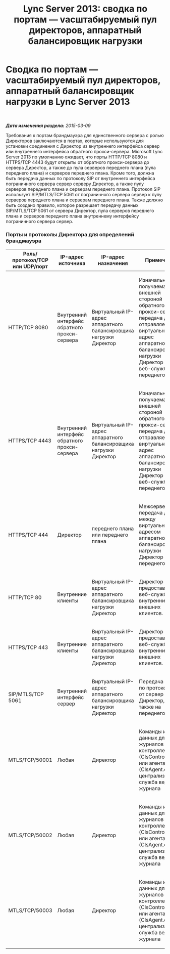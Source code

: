 ﻿---
title: 'Lync Server 2013: сводка по портам — vасштабируемый пул директоров, аппаратный балансировщик нагрузки'
TOCTitle: Сводка по портам — vасштабируемый пул директоров, аппаратный балансировщик нагрузки
ms:assetid: 6ae2f4ac-5b64-4e45-8253-133308f5812d
ms:mtpsurl: https://technet.microsoft.com/ru-ru/library/JJ204983(v=OCS.15)
ms:contentKeyID: 49310091
ms.date: 05/19/2016
mtps_version: v=OCS.15
ms.translationtype: HT
---

# Сводка по портам — vасштабируемый пул директоров, аппаратный балансировщик нагрузки в Lync Server 2013

 

_**Дата изменения раздела:** 2015-03-09_

Требования к портам брандмауэра для единственного сервера с ролью Директоров заключаются в портах, которые используются для установки соединения с Директор из внутреннего интерфейса сервер или внутреннего интерфейса обратного прокси-сервера. Microsoft Lync Server 2013 по умолчанию ожидает, что порты HTTP/TCP 8080 и HTTPS/TCP 4443 будут открыты от обратного прокси-сервера до сервера Директор, а также до пула серверов переднего плана (пула переднего плана) и серверов переднего плана. Кроме того, должна быть передача данных по протоколу SIP от внутреннего интерфейса пограничного сервера сервер серверу Директор, а также пулу серверов переднего плана и серверам переднего плана. Протокол SIP использует SIP/MTLS/TCP 5061 от пограничного сервера сервер к пулу серверов переднего плана и серверам переднего плана. Также должно быть создано правило, которое разрешает передачу данных SIP/MTLS/TCP 5061 от сервера Директор, пула серверов переднего плана и серверов переднего плана внутреннему интерфейсу пограничного сервера сервер.

### Порты и протоколы Директора для определений брандмауэра

<table>
<colgroup>
<col style="width: 25%" />
<col style="width: 25%" />
<col style="width: 25%" />
<col style="width: 25%" />
</colgroup>
<thead>
<tr class="header">
<th>Роль/протокол/TCP или UDP/порт</th>
<th>IP-адрес источника</th>
<th>IP-адрес назначения</th>
<th>Примечания.</th>
</tr>
</thead>
<tbody>
<tr class="odd">
<td><p>HTTP/TCP 8080</p></td>
<td><p>Внутренний интерфейс обратного прокси-сервера</p></td>
<td><p>Виртуальный IP-адрес аппаратного балансировщика нагрузки Директор</p></td>
<td><p>Изначально получаемая внешней стороной обратного прокси-сервера, передача данных отправляется на виртуальный IP-адрес аппаратного балансировщика нагрузки Директор и в веб-службы переднего плана.</p></td>
</tr>
<tr class="even">
<td><p>HTTPS/TCP 4443</p></td>
<td><p>Внутренний интерфейс обратного прокси-сервера</p></td>
<td><p>Виртуальный IP-адрес аппаратного балансировщика нагрузки Директор</p></td>
<td><p>Изначально получаемая внешней стороной обратного прокси-сервера, передача данных отправляется на виртуальный IP-адрес аппаратного балансировщика нагрузки Директор и в веб-службы переднего плана.</p></td>
</tr>
<tr class="odd">
<td><p>HTTPS/TCP 444</p></td>
<td><p>Директор</p></td>
<td><p>переднего плана или переднего плана</p></td>
<td><p>Межсерверная передача данных между виртуальным IP-адресом аппаратного балансировщика нагрузки Директор и переднего плана.</p></td>
</tr>
<tr class="even">
<td><p>HTTP/TCP 80</p></td>
<td><p>Внутренние клиенты</p></td>
<td><p>Виртуальный IP-адрес аппаратного балансировщика нагрузки Директор</p></td>
<td><p>Директор предоставляет веб-службы для внутренних и внешних клиентов.</p></td>
</tr>
<tr class="odd">
<td><p>HTTPS/TCP 443</p></td>
<td><p>Внутренние клиенты</p></td>
<td><p>Виртуальный IP-адрес аппаратного балансировщика нагрузки Директор</p></td>
<td><p>Директор предоставляет веб-службы для внутренних и внешних клиентов.</p></td>
</tr>
<tr class="even">
<td><p>SIP/MTLS/TCP 5061</p></td>
<td><p>Внутренний интерфейс сервер</p></td>
<td><p>Виртуальный IP-адрес аппаратного балансировщика нагрузки Директор</p></td>
<td><p>Передача данных по протоколу SIP от сервер в Директор, а также на переднего плана.</p></td>
</tr>
<tr class="odd">
<td><p>MTLS/TCP/50001</p></td>
<td><p>Любая</p></td>
<td><p>Директор</p></td>
<td><p>Команды и сбор данных для журналов контроллера (ClsController.exe) или агента (ClsAgent.exe) централизованная служба ведения журнала</p></td>
</tr>
<tr class="even">
<td><p>MTLS/TCP/50002</p></td>
<td><p>Любая</p></td>
<td><p>Директор</p></td>
<td><p>Команды и сбор данных для журналов контроллера (ClsController.exe) или агента (ClsAgent.exe) централизованная служба ведения журнала</p></td>
</tr>
<tr class="odd">
<td><p>MTLS/TCP/50003</p></td>
<td><p>Любая</p></td>
<td><p>Директор</p></td>
<td><p>Команды и сбор данных для журналов контроллера (ClsController.exe) или агента (ClsAgent.exe) централизованная служба ведения журнала</p></td>
</tr>
</tbody>
</table>

